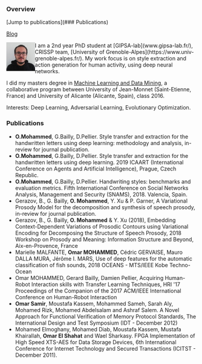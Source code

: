 ### Overview

[Jump to publications](### Publications)

[Blog](./pages/blog/first.md)

<img align="left" src="src/personal.jpg" width="15%">
I am a 2nd year PhD student at [GIPSA-lab](www.gipsa-lab.fr/), CRISSP team, [University of Grenoble-Alpes](https://www.univ-grenoble-alpes.fr/). My work focus is on style extraction and action generation for human activity, using deep neural networks.

I did my masters degree in [Machine Learning and Data Mining](https://mldm.univ-st-etienne.fr/), a collaborative program between University of Jean-Monnet (Saint-Etienne, France) and University of Alicante (Alicante, Spain), class 2016.

Interests: Deep Learning, Adversarial Learning, Evolutionary Optimization.

### Publications
* **O.Mohammed**, G.Bailly, D.Pellier. Style transfer and extraction for the handwritten letters using deep learning: methodology and analysis, in-review for journal publication.
* **O.Mohammed**, G.Bailly, D.Pellier. Style transfer and extraction for the handwritten letters using deep learning. 2019 ICAART (International Conference on Agents and Artificial Intelligence), Prague, Czech Republic.
* **O.Mohammed**, G.Bailly, D.Pellier. Handwriting styles: benchmarks and evaluation metrics. Fifth International Conference on Social Networks Analysis, Management and Security (SNAMS), 2018. Valencia, Spain.
* Gerazov, B., G. Bailly, **O. Mohammed**, Y. Xu & P. Garner, A Variational Prosody Model for the decomposition and synthesis of speech prosody, in-review for journal publication.
* Gerazov, B., G. Bailly, **O. Mohammed** & Y. Xu (2018), Embedding Context-Dependent Variations of Prosodic Contours using Variational Encoding for Decomposing the Structure of Speech Prosody, 2018 Workshop on Prosody and Meaning: Information Structure and Beyond, Aix-en-Provence, France
* Marielle MALFANTE, **Omar MOHAMMED**, Cédric GERVAISE, Mauro DALLA MURA, Jérôme I. MARS, Use of deep features for the automatic classification of fish sounds, 2018 OCEANS - MTS/IEEE Kobe Techno-Ocean
* Omar MOHAMMED, Gerard Bailly, Damien Pellier, Acquiring Human-Robot Interaction skills with Transfer Learning Techniques, HRI '17 Proceedings of the Companion of the 2017 ACM/IEEE International Conference on Human-Robot Interaction
* **Omar Samir**, Moustafa Kassem, Mohammed Sameh, Sarah Aly, Mohamed Rizk, Mohamed Abdelsalam and Ashraf Salem. A Novel Approach for Functional Verification of Memory Protocol Standards, The International Design and Test Symposium (IDT - December 2012)
* Mohamed Elmoghany, Mohamed Diab, Moustafa Kassem, Mustafa Khairallah, **Omar El Shahat** and Wael Sharkasy. FPGA Implementation of High Speed XTS-AES for Data Storage Devices, 6th International Conference for Internet Technology and Secured Transactions (ICITST - December 2011).

<!-- ### Welcome to GitHub Pages.
This automatic page generator is the easiest way to create beautiful pages for all of your projects. Author your page content here [using GitHub Flavored Markdown](https://guides.github.com/features/mastering-markdown/), select a template crafted by a designer, and publish. After your page is generated, you can check out the new `gh-pages` branch locally. If you’re using GitHub Desktop, simply sync your repository and you’ll see the new branch.

### Designer Templates
We’ve crafted some handsome templates for you to use. Go ahead and click 'Continue to layouts' to browse through them. You can easily go back to edit your page before publishing. After publishing your page, you can revisit the page generator and switch to another theme. Your Page content will be preserved.

### Creating pages manually
If you prefer to not use the automatic generator, push a branch named `gh-pages` to your repository to create a page manually. In addition to supporting regular HTML content, GitHub Pages support Jekyll, a simple, blog aware static site generator. Jekyll makes it easy to create site-wide headers and footers without having to copy them across every page. It also offers intelligent blog support and other advanced templating features.

### Authors and Contributors
You can @mention a GitHub username to generate a link to their profile. The resulting `<a>` element will link to the contributor’s GitHub Profile. For example: In 2007, Chris Wanstrath (@defunkt), PJ Hyett (@pjhyett), and Tom Preston-Werner (@mojombo) founded GitHub.

### Support or Contact
Having trouble with Pages? Check out our [documentation](https://help.github.com/pages) or [contact support](https://github.com/contact) and we’ll help you sort it out. -->
